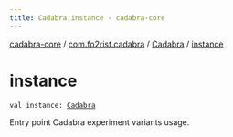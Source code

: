 ```yaml
---
title: Cadabra.instance - cadabra-core
---
```


[cadabra-core](../../index.html) / [com.fo2rist.cadabra](../index.html) / [Cadabra](index.html) / [instance](./instance.html)

# instance

`val instance: `[`Cadabra`](index.html)

Entry point Cadabra experiment variants usage.

